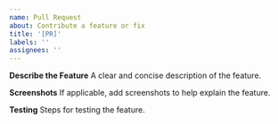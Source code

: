 ```yaml
---
name: Pull Request
about: Contribute a feature or fix
title: '[PR]'
labels: ''
assignees: ''
---
```


**Describe the Feature**
A clear and concise description of the feature.

**Screenshots**
If applicable, add screenshots to help explain the feature.

**Testing**
Steps for testing the feature.
